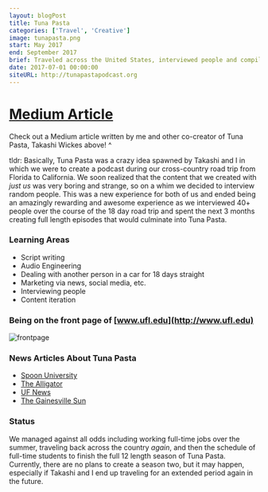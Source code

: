```yaml
---
layout: blogPost
title: Tuna Pasta
categories: ['Travel', 'Creative']
image: tunapasta.png
start: May 2017
end: September 2017
brief: Traveled across the United States, interviewed people and compiled stories into a serialized podcast.
date: 2017-07-01 00:00:00
siteURL: http://tunapastapodcast.org
---
```

# [Medium Article](https://medium.com/tuna-pasta/hello-from-tuna-pasta-cace1e6e220c)

Check out a Medium article written by me and other co-creator of Tuna Pasta, Takashi Wickes above! ^

tldr: Basically, Tuna Pasta was a crazy idea spawned by Takashi and I in which we were to create a podcast during our cross-country road trip from Florida to California. We soon realized that the content that we created with *just us* was very boring and strange, so on a whim we decided to interview random people. This was a new experience for both of us and ended being an amazingly rewarding and awesome experience as we interviewed 40+ people over the course of the 18 day road trip and spent the next 3 months creating full length episodes that would culminate into Tuna Pasta.

### Learning Areas
* Script writing
* Audio Engineering
* Dealing with another person in a car for 18 days straight
* Marketing via news, social media, etc.
* Interviewing people
* Content iteration

### Being on the front page of [www.ufl.edu](http://www.ufl.edu)
![frontpage](../../assets/images/tunapasta_frontpage.jpg)

### News Articles About Tuna Pasta
* [Spoon University](https://spoonuniversity.com/lifestyle/tuna-pasta-podcast-meet-the-cross-country-founders-and-hear-their-story)
* [The Alligator](http://www.alligator.org/news/article_e1a1b4e4-9370-11e7-a352-f7312de189a0.html)
* [UF News](http://news.ufl.edu/articles/2017/08/road-trip-oppor-tuna-ty.php)
* [The Gainesville Sun](http://www.gainesville.com/news/20170902/two-uf-students-create-podcast-about-cross-country-adventure)

### Status
We managed against all odds including working full-time jobs over the summer, traveling back across the country *again*, and then the schedule of full-time students to finish the full 12 length season of Tuna Pasta. Currently, there are no plans to create a season two, but it may happen, especially if Takashi and I end up traveling for an extended period again in the future.
